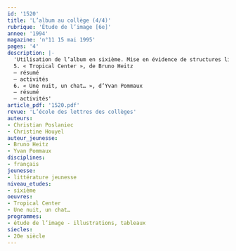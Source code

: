```yaml
---
id: '1520'
title: 'L’album au collège (4/4)'
rubrique: 'Étude de l’image [6e]'
annee: '1994'
magazine: 'n°11 15 mai 1995'
pages: '4'
description: |-
  'Utilisation de l’album en sixième. Mise en évidence de structures littéraires que soulignent les illustrations. Travail sur la connotation et l’intertextualité.
  5. « Tropical Center », de Bruno Heitz
  – résumé
  – activités
  6. « Une nuit, un chat… », d’Yvan Pommaux
  – résumé
  – activités'
article_pdf: '1520.pdf'
revue: 'L’école des lettres des collèges'
auteurs:
- Christian Poslaniec
- Christine Houyel
auteur_jeunesse:
- Bruno Heitz
- Yvan Pommaux
disciplines:
- français
jeunesse:
- littérature jeunesse
niveau_etudes:
- sixième
oeuvres:
- Tropical Center
- Une nuit, un chat…
programmes:
- étude de l’image - illustrations, tableaux
siecles:
- 20e siècle
---
```

